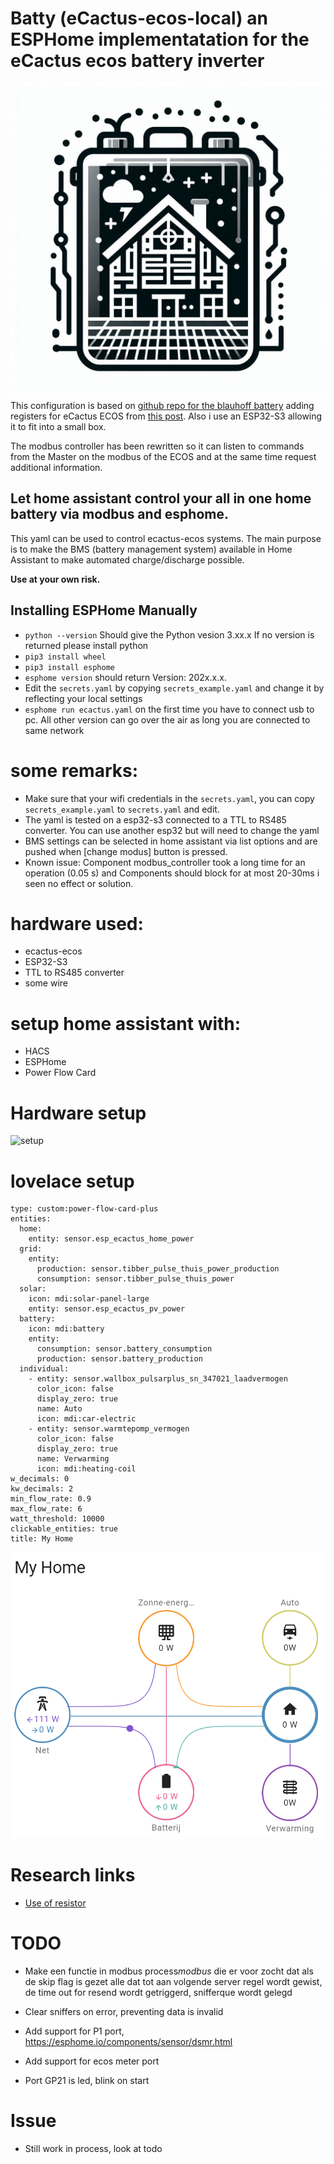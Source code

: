 # Batty (eCactus-ecos-local) an ESPHome implementatation for the eCactus ecos battery inverter

![setup](images/batty.png)
This configuration is based on [github repo for the blauhoff battery](https://github.com/driesk81/home-assistant-modbus-home-battery-blauhoff) adding registers for eCactus ECOS from [this post](https://community.home-assistant.io/t/interface-home-battery-blauhoff-or-ecactus-via-esphome-and-modbus/645345). Also i use an ESP32-S3 allowing it to fit into a small box.

The modbus controller has been rewritten so it can listen to commands from the Master on the modbus of the ECOS and at the same time request additional information.

## Let home assistant control your all in one home battery via modbus and esphome.

This yaml can be used to control ecactus-ecos systems.
The main purpose is to make the BMS (battery management system) available in Home Assistant to make automated charge/discharge possible.

**Use at your own risk.**

## Installing ESPHome Manually

- `python --version` Should give the Python vesion 3.xx.x If no version is returned please install python
- `pip3 install wheel`
- `pip3 install esphome`
- `esphome version` should return Version: 202x.x.x.
- Edit the `secrets.yaml` by copying `secrets_example.yaml` and change it by reflecting your local settings
- `esphome run ecactus.yaml` on the first time you have to connect usb to pc. All other version can go over the air as long you are connected to same network

# some remarks:

- Make sure that your wifi credentials in the `secrets.yaml`, you can copy `secrets_example.yaml` to `secrets.yaml` and edit.
- The yaml is tested on a esp32-s3 connected to a TTL to RS485 converter. You can use another esp32 but will need to change the yaml
- BMS settings can be selected in home assistant via list options and are pushed when [change modus] button is pressed.
- Known issue: Component modbus_controller took a long time for an operation (0.05 s) and Components should block for at most 20-30ms i seen no effect or solution.

# hardware used:

- ecactus-ecos
- ESP32-S3
- TTL to RS485 converter
- some wire

# setup home assistant with:

- HACS
- ESPHome
- Power Flow Card

# Hardware setup

![setup](images/schema.png)

# lovelace setup

```
type: custom:power-flow-card-plus
entities:
  home:
    entity: sensor.esp_ecactus_home_power
  grid:
    entity:
      production: sensor.tibber_pulse_thuis_power_production
      consumption: sensor.tibber_pulse_thuis_power
  solar:
    icon: mdi:solar-panel-large
    entity: sensor.esp_ecactus_pv_power
  battery:
    icon: mdi:battery
    entity:
      consumption: sensor.battery_consumption
      production: sensor.battery_production
  individual:
    - entity: sensor.wallbox_pulsarplus_sn_347021_laadvermogen
      color_icon: false
      display_zero: true
      name: Auto
      icon: mdi:car-electric
    - entity: sensor.warmtepomp_vermogen
      color_icon: false
      display_zero: true
      name: Verwarming
      icon: mdi:heating-coil
w_decimals: 0
kw_decimals: 2
min_flow_rate: 0.9
max_flow_rate: 6
watt_threshold: 10000
clickable_entities: true
title: My Home
```

![flow-card](images/flow-card-2.png)

# Research links

- [Use of resistor](https://know.innon.com/bias-termination-rs485-network)

# TODO

- Make een functie in modbus process*modbus* die er voor zocht dat als de skip flag is gezet alle dat tot aan volgende server regel wordt gewist, de time out for resend wordt getriggerd, snifferque wordt gelegd

- Clear sniffers on error, preventing data is invalid
- Add support for P1 port, https://esphome.io/components/sensor/dsmr.html
- Add support for ecos meter port

- Port GP21 is led, blink on start

# Issue

- Still work in process, look at todo
